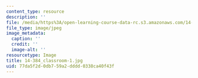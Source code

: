 ```yaml
---
content_type: resource
description: ''
file: /media/https%3A/open-learning-course-data-rc.s3.amazonaws.com/14-384-time-series-analysis-fall-2013/77da5f2d0db759a2dddd0338ca40f43f_14-384_classroom-1.jpg
file_type: image/jpeg
image_metadata:
  caption: ''
  credit: ''
  image-alt: ''
resourcetype: Image
title: 14-384_classroom-1.jpg
uid: 77da5f2d-0db7-59a2-dddd-0338ca40f43f
---
```

